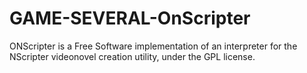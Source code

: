 # GAME-SEVERAL-OnScripter
ONScripter is a Free Software implementation of an interpreter for the NScripter videonovel creation utility, under the GPL license.
